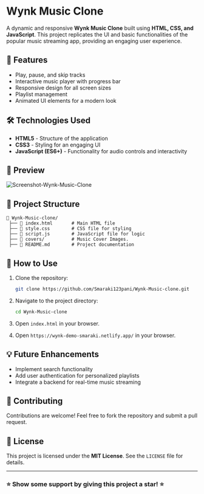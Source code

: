 # Wynk Music Clone

A dynamic and responsive **Wynk Music Clone** built using **HTML, CSS, and JavaScript**. This project replicates the UI and basic functionalities of the popular music streaming app, providing an engaging user experience.

## 🚀 Features

- Play, pause, and skip tracks
- Interactive music player with progress bar
- Responsive design for all screen sizes
- Playlist management
- Animated UI elements for a modern look

## 🛠️ Technologies Used

- **HTML5** - Structure of the application
- **CSS3** - Styling for an engaging UI
- **JavaScript (ES6+)** - Functionality for audio controls and interactivity

## 📸 Preview
![Screenshot-Wynk-Music-Clone](https://github.com/user-attachments/assets/59f1c4e4-ec93-45bb-a4af-ea250e5c4c3d)

## 📂 Project Structure

```
📁 Wynk-Music-clone/
 ├── 📄 index.html       # Main HTML file
 ├── 📄 style.css        # CSS file for styling
 ├── 📄 script.js        # JavaScript file for logic
 ├── 📁 covers/          # Music Cover Images.
 ├── 📄 README.md        # Project documentation
```

## 🎯 How to Use

1. Clone the repository:
   ```sh
   git clone https://github.com/Smaraki123pani/Wynk-Music-clone.git
   ```
2. Navigate to the project directory:
   ```sh
   cd Wynk-Music-clone
   ```
3. Open `index.html` in your browser.

4. Open `https://wynk-demo-smaraki.netlify.app/` in your browser.

## 💡 Future Enhancements

- Implement search functionality
- Add user authentication for personalized playlists
- Integrate a backend for real-time music streaming

## 🙌 Contributing

Contributions are welcome! Feel free to fork the repository and submit a pull request.

## 📜 License

This project is licensed under the **MIT License**. See the `LICENSE` file for details.

---

### ⭐ Show some support by giving this project a star! ⭐



